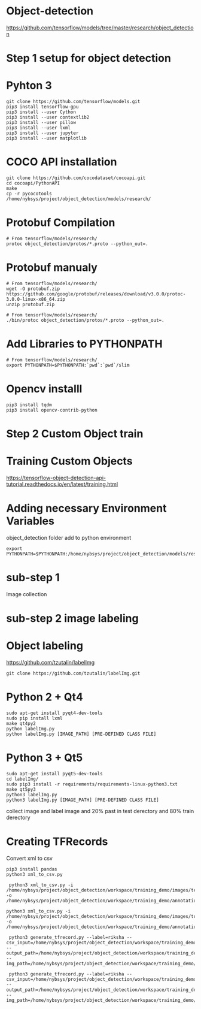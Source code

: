 # Object-detection

https://github.com/tensorflow/models/tree/master/research/object_detection

# Step 1 setup for object detection
# Pyhton 3
```
git clone https://github.com/tensorflow/models.git
pip3 install tensorflow-gpu
pip3 install --user Cython
pip3 install --user contextlib2
pip3 install --user pillow
pip3 install --user lxml
pip3 install --user jupyter
pip3 install --user matplotlib
```
# COCO API installation
```
git clone https://github.com/cocodataset/cocoapi.git
cd cocoapi/PythonAPI
make
cp -r pycocotools /home/nybsys/project/object_detection/models/research/
```
# Protobuf Compilation
```
# From tensorflow/models/research/
protoc object_detection/protos/*.proto --python_out=.
```
# Protobuf manualy
```
# From tensorflow/models/research/
wget -O protobuf.zip https://github.com/google/protobuf/releases/download/v3.0.0/protoc-3.0.0-linux-x86_64.zip
unzip protobuf.zip

# From tensorflow/models/research/
./bin/protoc object_detection/protos/*.proto --python_out=.
```
# Add Libraries to PYTHONPATH
```
# From tensorflow/models/research/
export PYTHONPATH=$PYTHONPATH:`pwd`:`pwd`/slim
```

# Opencv installl
```
pip3 install tqdm
pip3 install opencv-contrib-python

```
# Step 2 Custom Object train
# Training Custom Objects
https://tensorflow-object-detection-api-tutorial.readthedocs.io/en/latest/training.html
# Adding necessary Environment Variables

object_detection folder add to python environment
```
export PYTHONPATH=$PYTHONPATH:/home/nybsys/project/object_detection/models/research
```
# sub-step 1 
Image collection

# sub-step 2 image labeling

# Object labeling
https://github.com/tzutalin/labelImg

```
git clone https://github.com/tzutalin/labelImg.git
```

# Python 2 + Qt4
```
sudo apt-get install pyqt4-dev-tools
sudo pip install lxml
make qt4py2
python labelImg.py
python labelImg.py [IMAGE_PATH] [PRE-DEFINED CLASS FILE]
```
# Python 3 + Qt5
```
sudo apt-get install pyqt5-dev-tools
cd labelImg/
sudo pip3 install -r requirements/requirements-linux-python3.txt
make qt5py3
python3 labelImg.py
python3 labelImg.py [IMAGE_PATH] [PRE-DEFINED CLASS FILE]
```
collect image and label image and 20% past in test derectory and 80% train derectory
# Creating TFRecords
Convert xml to csv
```
pip3 install pandas
python3 xml_to_csv.py

```
```
 python3 xml_to_csv.py -i /home/nybsys/project/object_detection/workspace/training_demo/images/test -o /home/nybsys/project/object_detection/workspace/training_demo/annotations/test_labels.csv
  
python3 xml_to_csv.py -i /home/nybsys/project/object_detection/workspace/training_demo/images/train -o /home/nybsys/project/object_detection/workspace/training_demo/annotations/train_labels.csv
 
 python3 generate_tfrecord.py --label=riksha --csv_input=/home/nybsys/project/object_detection/workspace/training_demo/annotations/train_labels.csv --output_path=/home/nybsys/project/object_detection/workspace/training_demo/annotations/train.record --img_path=/home/nybsys/project/object_detection/workspace/training_demo/images/train
 
 python3 generate_tfrecord.py --label=riksha --csv_input=/home/nybsys/project/object_detection/workspace/training_demo/annotations/test_labels.csv --output_path=/home/nybsys/project/object_detection/workspace/training_demo/annotations/test.record --img_path=/home/nybsys/project/object_detection/workspace/training_demo/images/test
```
